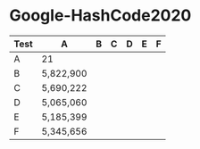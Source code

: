 # Google-HashCode2020

Test | A            | B       | C       | D        | E      | F
---- | ------------ | ------- | ------- | -------- | -------| ----------
A    | 21           |       |         |         |         |
B    | 5,822,900    |       |         |         |         |
C    | 5,690,222    |       |         |         |         |
D    | 5,065,060    |       |         |         |         |
E    | 5,185,399    |       |         |         |         |
F    | 5,345,656    |       |         |         |         |
